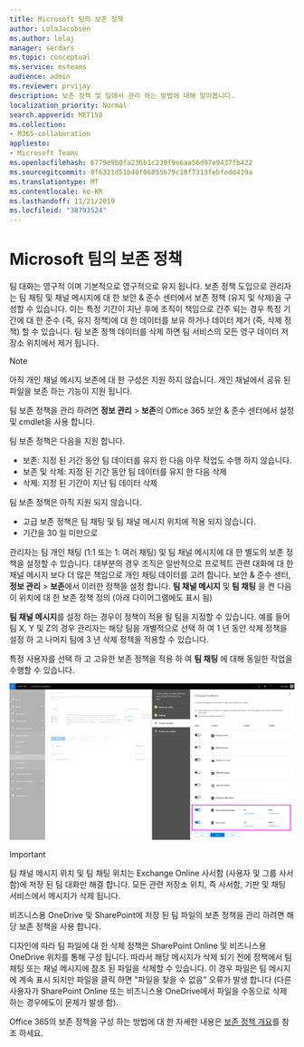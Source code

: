 ```yaml
---
title: Microsoft 팀의 보존 정책
author: LolaJacobsen
ms.author: lolaj
manager: serdars
ms.topic: conceptual
ms.service: msteams
audience: admin
ms.reviewer: prvijay
description: 보존 정책 및 팀에서 관리 하는 방법에 대해 알아봅니다.
localization_priority: Normal
search.appverid: MET150
ms.collection:
- M365-collaboration
appliesto:
- Microsoft Teams
ms.openlocfilehash: 6779e9b0fa236b1c239f9e6aa56d97e9437fb422
ms.sourcegitcommit: 0f6321d51b40f06855679c18f7313febfedd419a
ms.translationtype: MT
ms.contentlocale: ko-KR
ms.lasthandoff: 11/21/2019
ms.locfileid: "38793524"
---
```

# <a name="retention-policies-in-microsoft-teams"></a>Microsoft 팀의 보존 정책

팀 대화는 영구적 이며 기본적으로 영구적으로 유지 됩니다. 보존 정책 도입으로 관리자는 팀 채팅 및 채널 메시지에 대 한 보안 & 준수 센터에서 보존 정책 (유지 및 삭제)을 구성할 수 있습니다. 이는 특정 기간이 지난 후에 조직이 책임으로 간주 되는 경우 특정 기간에 대 한 준수 (즉, 유지 정책)에 대 한 데이터를 보유 하거나 데이터 제거 (즉, 삭제 정책) 할 수 있습니다. 팀 보존 정책 데이터를 삭제 하면 팀 서비스의 모든 영구 데이터 저장소 위치에서 제거 됩니다.

> [!NOTE]
> 아직 개인 채널 메시지 보존에 대 한 구성은 지원 하지 않습니다. 개인 채널에서 공유 된 파일을 보존 하는 기능이 지원 됩니다.

팀 보존 정책을 관리 하려면 **정보 관리** > **보존**의 Office 365 보안 & 준수 센터에서 설정 및 cmdlet을 사용 합니다.

팀 보존 정책은 다음을 지원 합니다. 
    
- 보존: 지정 된 기간 동안 팀 데이터를 유지 한 다음 아무 작업도 수행 하지 않습니다.
- 보존 및 삭제: 지정 된 기간 동안 팀 데이터를 유지 한 다음 삭제
- 삭제: 지정 된 기간이 지난 팀 데이터 삭제

팀 보존 정책은 아직 지원 되지 않습니다.

- 고급 보존 정책은 팀 채팅 및 팀 채널 메시지 위치에 적용 되지 않습니다.
- 기간을 30 일 미만으로

관리자는 팀 개인 채팅 (1:1 또는 1: 여러 채팅) 및 팀 채널 메시지에 대 한 별도의 보존 정책을 설정할 수 있습니다. 대부분의 경우 조직은 일반적으로 프로젝트 관련 대화에 대 한 채널 메시지 보다 더 많은 책임으로 개인 채팅 데이터를 고려 합니다. 보안 & 준수 센터, **정보 관리** > **보존**에서 이러한 정책을 설정 합니다. **팀 채널 메시지** 및 **팀 채팅** 을 켠 다음이 위치에 대 한 보존 정책 정의 (아래 다이어그램에도 표시 됨) 

**팀 채널 메시지**를 설정 하는 경우이 정책이 적용 될 팀을 지정할 수 있습니다. 예를 들어 팀 X, Y 및 Z의 경우 관리자는 해당 팀을 개별적으로 선택 하 여 1 년 동안 삭제 정책을 설정 하 고 나머지 팀에 3 년 삭제 정책을 적용할 수 있습니다. 

특정 사용자를 선택 하 고 고유한 보존 정책을 적용 하 여 **팀 채팅** 에 대해 동일한 작업을 수행할 수 있습니다. 

![Exchange 및 SharePoint에 대 한 팀 데이터 워크플로 다이어그램](media/Retention-Policies.png)


> [!IMPORTANT]
> 팀 채널 메시지 위치 및 팀 채팅 위치는 Exchange Online 사서함 (사용자 및 그룹 사서함)에 저장 된 팀 대화만 해결 합니다. 모든 관련 저장소 위치, 즉 사서함, 기판 및 채팅 서비스에서 메시지가 삭제 됩니다. 
> 
> 비즈니스용 OneDrive 및 SharePoint에 저장 된 팀 파일의 보존 정책을 관리 하려면 해당 보존 정책을 사용 합니다.

디자인에 따라 팀 파일에 대 한 삭제 정책은 SharePoint Online 및 비즈니스용 OneDrive 위치를 통해 구성 됩니다. 따라서 해당 메시지가 삭제 되기 전에 정책에서 팀 채팅 또는 채널 메시지에 참조 된 파일을 삭제할 수 있습니다. 이 경우 파일은 팀 메시지에 계속 표시 되지만 파일을 클릭 하면 "파일을 찾을 수 없음" 오류가 발생 합니다 (다른 사용자가 SharePoint Online 또는 비즈니스용 OneDrive에서 파일을 수동으로 삭제 하는 경우에도이 문제가 발생 함).

Office 365의 보존 정책을 구성 하는 방법에 대 한 자세한 내용은 [보존 정책 개요](https://support.office.com/article/overview-of-retention-policies-5e377752-700d-4870-9b6d-12bfc12d2423)를 참조 하세요.
 
